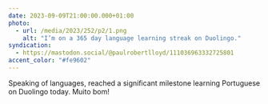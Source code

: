 ```yaml
---
date: 2023-09-09T21:00:00.000+01:00
photo:
  - url: /media/2023/252/p2/1.png
    alt: "I’m on a 365 day language learning streak on Duolingo."
syndication:
  - https://mastodon.social/@paulrobertlloyd/111036963332725801
accent_color: "#fe9602"
---
```


Speaking of languages, reached a significant milestone learning Portuguese on Duolingo today. Muito bom!
